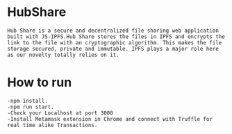 # HubShare
    Hub Share is a secure and decentralized file sharing web application built with JS-IPFS.Hub Share stores the files in IPFS and encrypts the link to the file with an cryptographic algorithm. This makes the file storage secured, private and immutable. IPFS plays a major role here as our novelty totally relies on it.
    
# How to run
    -npm install.
    -npm run start.
    -Check your Localhost at port 3000
    -Install Metamask extension in Chrome and connect with Truffle for real time alike Transactions.
